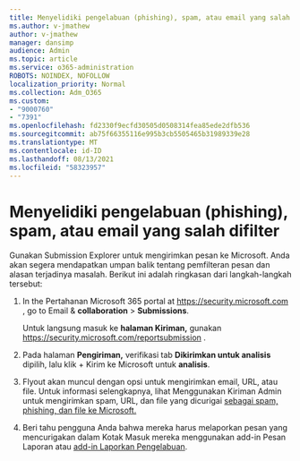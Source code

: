 ```yaml
---
title: Menyelidiki pengelabuan (phishing), spam, atau email yang salah difilter
ms.author: v-jmathew
author: v-jmathew
manager: dansimp
audience: Admin
ms.topic: article
ms.service: o365-administration
ROBOTS: NOINDEX, NOFOLLOW
localization_priority: Normal
ms.collection: Adm_O365
ms.custom:
- "9000760"
- "7391"
ms.openlocfilehash: fd2330f9ecfd30505d0508314fea85ede2dfb536
ms.sourcegitcommit: ab75f66355116e995b3cb5505465b31989339e28
ms.translationtype: MT
ms.contentlocale: id-ID
ms.lasthandoff: 08/13/2021
ms.locfileid: "58323957"
---
```

# <a name="investigate-phishing-spam-or-incorrectly-filtered-email"></a>Menyelidiki pengelabuan (phishing), spam, atau email yang salah difilter

Gunakan Submission Explorer untuk mengirimkan pesan ke Microsoft. Anda akan segera mendapatkan umpan balik tentang pemfilteran pesan dan alasan terjadinya masalah. Berikut ini adalah ringkasan dari langkah-langkah tersebut:

1. In the Pertahanan Microsoft 365 portal at <https://security.microsoft.com> , go to Email & **collaboration** \> **Submissions**.

   Untuk langsung masuk ke **halaman Kiriman,** gunakan <https://security.microsoft.com/reportsubmission> .

2. Pada halaman **Pengiriman,** verifikasi tab **Dikirimkan untuk analisis** dipilih, lalu klik + Kirim ke Microsoft untuk **analisis**.

3. Flyout akan muncul dengan opsi untuk mengirimkan email, URL, atau file. Untuk informasi selengkapnya, lihat Menggunakan Kiriman Admin untuk mengirimkan spam, URL, dan file yang dicurigai [sebagai spam, phishing, dan file ke Microsoft.](https://docs.microsoft.com/microsoft-365/security/office-365-security/admin-submission)

4. Beri tahu pengguna Anda bahwa mereka harus melaporkan pesan yang mencurigakan dalam Kotak Masuk mereka menggunakan add-in Pesan Laporan atau [add-in Laporkan Pengelabuan](https://docs.microsoft.com/microsoft-365/security/office-365-security/enable-the-report-message-add-in).

